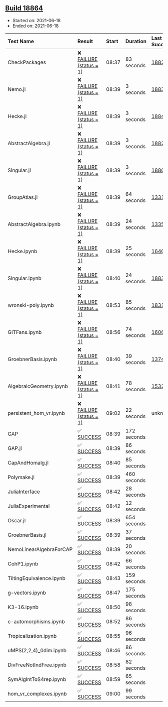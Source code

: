 ## [Build 18864](https://oscarci.mathematik.uni-kl.de/job/oscar/18864/)

* Started on: 2021-06-18
* Ended on: 2021-06-18

| Test Name    | Result | Start | Duration | Last Success | First Failure |
|:-------------|:-------|:------|:---------|:-------------|:--------------|
| CheckPackages | ❌ [FAILURE (status = 1)](https://oscarci.mathematik.uni-kl.de/job/oscar/18864/artifact/logs/build-18864/CheckPackages.log) | 08:37 | 83 seconds | [18822](https://oscarci.mathematik.uni-kl.de/job/oscar/18822/) | [18823](https://oscarci.mathematik.uni-kl.de/job/oscar/18823/) |
| Nemo.jl | ❌ [FAILURE (status = 1)](https://oscarci.mathematik.uni-kl.de/job/oscar/18864/artifact/logs/build-18864/Nemo.jl.log) | 08:39 | 3 seconds | [18835](https://oscarci.mathematik.uni-kl.de/job/oscar/18835/) | [18836](https://oscarci.mathematik.uni-kl.de/job/oscar/18836/) |
| Hecke.jl | ❌ [FAILURE (status = 1)](https://oscarci.mathematik.uni-kl.de/job/oscar/18864/artifact/logs/build-18864/Hecke.jl.log) | 08:39 | 3 seconds | [18841](https://oscarci.mathematik.uni-kl.de/job/oscar/18841/) | [18842](https://oscarci.mathematik.uni-kl.de/job/oscar/18842/) |
| AbstractAlgebra.jl | ❌ [FAILURE (status = 1)](https://oscarci.mathematik.uni-kl.de/job/oscar/18864/artifact/logs/build-18864/AbstractAlgebra.jl.log) | 08:39 | 3 seconds | [18822](https://oscarci.mathematik.uni-kl.de/job/oscar/18822/) | [18823](https://oscarci.mathematik.uni-kl.de/job/oscar/18823/) |
| Singular.jl | ❌ [FAILURE (status = 1)](https://oscarci.mathematik.uni-kl.de/job/oscar/18864/artifact/logs/build-18864/Singular.jl.log) | 08:39 | 3 seconds | [18860](https://oscarci.mathematik.uni-kl.de/job/oscar/18860/) | [18861](https://oscarci.mathematik.uni-kl.de/job/oscar/18861/) |
| GroupAtlas.jl | ❌ [FAILURE (status = 1)](https://oscarci.mathematik.uni-kl.de/job/oscar/18864/artifact/logs/build-18864/GroupAtlas.jl.log) | 08:39 | 64 seconds | [13311](https://oscarci.mathematik.uni-kl.de/job/oscar/13311/) | [13312](https://oscarci.mathematik.uni-kl.de/job/oscar/13312/) |
| AbstractAlgebra.ipynb | ❌ [FAILURE (status = 1)](https://oscarci.mathematik.uni-kl.de/job/oscar/18864/artifact/logs/build-18864/AbstractAlgebra.ipynb.log) | 08:39 | 24 seconds | [13355](https://oscarci.mathematik.uni-kl.de/job/oscar/13355/) | [13356](https://oscarci.mathematik.uni-kl.de/job/oscar/13356/) |
| Hecke.ipynb | ❌ [FAILURE (status = 1)](https://oscarci.mathematik.uni-kl.de/job/oscar/18864/artifact/logs/build-18864/Hecke.ipynb.log) | 08:39 | 25 seconds | [16463](https://oscarci.mathematik.uni-kl.de/job/oscar/16463/) | [16464](https://oscarci.mathematik.uni-kl.de/job/oscar/16464/) |
| Singular.ipynb | ❌ [FAILURE (status = 1)](https://oscarci.mathematik.uni-kl.de/job/oscar/18864/artifact/logs/build-18864/Singular.ipynb.log) | 08:40 | 24 seconds | [18835](https://oscarci.mathematik.uni-kl.de/job/oscar/18835/) | [18836](https://oscarci.mathematik.uni-kl.de/job/oscar/18836/) |
| wronski-poly.ipynb | ❌ [FAILURE (status = 1)](https://oscarci.mathematik.uni-kl.de/job/oscar/18864/artifact/logs/build-18864/wronski-poly.ipynb.log) | 08:53 | 85 seconds | [18314](https://oscarci.mathematik.uni-kl.de/job/oscar/18314/) | [18315](https://oscarci.mathematik.uni-kl.de/job/oscar/18315/) |
| GITFans.ipynb | ❌ [FAILURE (status = 1)](https://oscarci.mathematik.uni-kl.de/job/oscar/18864/artifact/logs/build-18864/GITFans.ipynb.log) | 08:56 | 74 seconds | [16068](https://oscarci.mathematik.uni-kl.de/job/oscar/16068/) | [16069](https://oscarci.mathematik.uni-kl.de/job/oscar/16069/) |
| GroebnerBasis.ipynb | ❌ [FAILURE (status = 1)](https://oscarci.mathematik.uni-kl.de/job/oscar/18864/artifact/logs/build-18864/GroebnerBasis.ipynb.log) | 08:40 | 39 seconds | [13748](https://oscarci.mathematik.uni-kl.de/job/oscar/13748/) | [13749](https://oscarci.mathematik.uni-kl.de/job/oscar/13749/) |
| AlgebraicGeometry.ipynb | ❌ [FAILURE (status = 1)](https://oscarci.mathematik.uni-kl.de/job/oscar/18864/artifact/logs/build-18864/AlgebraicGeometry.ipynb.log) | 08:41 | 78 seconds | [15322](https://oscarci.mathematik.uni-kl.de/job/oscar/15322/) | [15323](https://oscarci.mathematik.uni-kl.de/job/oscar/15323/) |
| persistent_hom_vr.ipynb | ❌ [FAILURE (status = 1)](https://oscarci.mathematik.uni-kl.de/job/oscar/18864/artifact/logs/build-18864/persistent_hom_vr.ipynb.log) | 09:02 | 22 seconds | unknown | unknown |
| GAP | ✅ [SUCCESS](https://oscarci.mathematik.uni-kl.de/job/oscar/18864/artifact/logs/build-18864/GAP.log) | 08:39 | 172 seconds |  |  |
| GAP.jl | ✅ [SUCCESS](https://oscarci.mathematik.uni-kl.de/job/oscar/18864/artifact/logs/build-18864/GAP.jl.log) | 08:39 | 86 seconds |  |  |
| CapAndHomalg.jl | ✅ [SUCCESS](https://oscarci.mathematik.uni-kl.de/job/oscar/18864/artifact/logs/build-18864/CapAndHomalg.jl.log) | 08:40 | 85 seconds |  |  |
| Polymake.jl | ✅ [SUCCESS](https://oscarci.mathematik.uni-kl.de/job/oscar/18864/artifact/logs/build-18864/Polymake.jl.log) | 08:39 | 460 seconds |  |  |
| JuliaInterface | ✅ [SUCCESS](https://oscarci.mathematik.uni-kl.de/job/oscar/18864/artifact/logs/build-18864/JuliaInterface.log) | 08:42 | 28 seconds |  |  |
| JuliaExperimental | ✅ [SUCCESS](https://oscarci.mathematik.uni-kl.de/job/oscar/18864/artifact/logs/build-18864/JuliaExperimental.log) | 08:42 | 12 seconds |  |  |
| Oscar.jl | ✅ [SUCCESS](https://oscarci.mathematik.uni-kl.de/job/oscar/18864/artifact/logs/build-18864/Oscar.jl.log) | 08:39 | 654 seconds |  |  |
| GroebnerBasis.jl | ✅ [SUCCESS](https://oscarci.mathematik.uni-kl.de/job/oscar/18864/artifact/logs/build-18864/GroebnerBasis.jl.log) | 08:39 | 37 seconds |  |  |
| NemoLinearAlgebraForCAP | ✅ [SUCCESS](https://oscarci.mathematik.uni-kl.de/job/oscar/18864/artifact/logs/build-18864/NemoLinearAlgebraForCAP.log) | 08:39 | 20 seconds |  |  |
| CohP1.ipynb | ✅ [SUCCESS](https://oscarci.mathematik.uni-kl.de/job/oscar/18864/artifact/logs/build-18864/CohP1.ipynb.log) | 08:42 | 66 seconds |  |  |
| TiltingEquivalence.ipynb | ✅ [SUCCESS](https://oscarci.mathematik.uni-kl.de/job/oscar/18864/artifact/logs/build-18864/TiltingEquivalence.ipynb.log) | 08:43 | 159 seconds |  |  |
| g-vectors.ipynb | ✅ [SUCCESS](https://oscarci.mathematik.uni-kl.de/job/oscar/18864/artifact/logs/build-18864/g-vectors.ipynb.log) | 08:47 | 175 seconds |  |  |
| K3-16.ipynb | ✅ [SUCCESS](https://oscarci.mathematik.uni-kl.de/job/oscar/18864/artifact/logs/build-18864/K3-16.ipynb.log) | 08:50 | 98 seconds |  |  |
| c-automorphisms.ipynb | ✅ [SUCCESS](https://oscarci.mathematik.uni-kl.de/job/oscar/18864/artifact/logs/build-18864/c-automorphisms.ipynb.log) | 08:52 | 86 seconds |  |  |
| Tropicalization.ipynb | ✅ [SUCCESS](https://oscarci.mathematik.uni-kl.de/job/oscar/18864/artifact/logs/build-18864/Tropicalization.ipynb.log) | 08:55 | 96 seconds |  |  |
| uMPS(2,2,4)_0dim.ipynb | ✅ [SUCCESS](https://oscarci.mathematik.uni-kl.de/job/oscar/18864/artifact/logs/build-18864/uMPS-2-2-4-_0dim.ipynb.log) | 08:46 | 86 seconds |  |  |
| DivFreeNotIndFree.ipynb | ✅ [SUCCESS](https://oscarci.mathematik.uni-kl.de/job/oscar/18864/artifact/logs/build-18864/DivFreeNotIndFree.ipynb.log) | 08:58 | 82 seconds |  |  |
| SymAlgIntToS4rep.ipynb | ✅ [SUCCESS](https://oscarci.mathematik.uni-kl.de/job/oscar/18864/artifact/logs/build-18864/SymAlgIntToS4rep.ipynb.log) | 08:59 | 65 seconds |  |  |
| hom_vr_complexes.ipynb | ✅ [SUCCESS](https://oscarci.mathematik.uni-kl.de/job/oscar/18864/artifact/logs/build-18864/hom_vr_complexes.ipynb.log) | 09:00 | 99 seconds |  |  |
